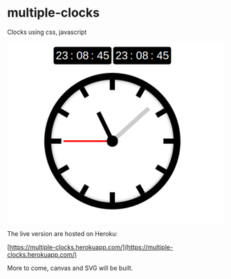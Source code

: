 # multiple-clocks
Clocks using css, javascript

![Clock css javascript ](app/images/multiple-clocks-javascript-css.png)

The live version are hosted on Heroku:

[https://multiple-clocks.herokuapp.com/](https://multiple-clocks.herokuapp.com/)

More to come, canvas and SVG will be built.

